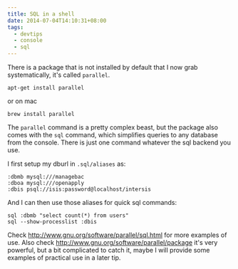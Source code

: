 ```yaml
---
title: SQL in a shell
date: 2014-07-04T14:10:31+08:00
tags:
  - devtips
  - console
  - sql
---
```

There is a package that is not installed by default that I now grab systematically, it's called `parallel`.

    apt-get install parallel

or on mac 

    brew install parallel

The `parallel` command is a pretty complex beast, but the package also comes with the `sql` command, which simplifies queries to any database from the console. There is just one     command whatever the sql backend you use.

I first setup my dburl in `.sql/aliases` as: 

    :dbmb mysql:///managebac
    :dboa mysql:///openapply
    :dbis psql://isis:password@localhost/intersis

And I can then use those aliases for quick sql commands:

    sql :dbmb "select count(*) from users"
    sql --show-processlist :dbis

Check http://www.gnu.org/software/parallel/sql.html for more examples of use. Also check http://www.gnu.org/software/parallel/package it's very powerful, but a bit complicated  to catch it, maybe I will provide some examples of practical use in a later tip.
